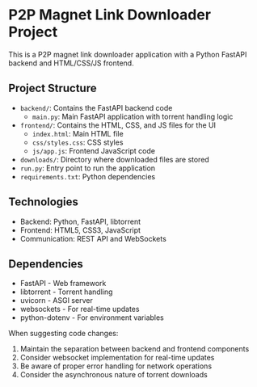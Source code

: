 <!-- Use this file to provide workspace-specific custom instructions to Copilot. For more details, visit https://code.visualstudio.com/docs/copilot/copilot-customization#_use-a-githubcopilotinstructionsmd-file -->

# P2P Magnet Link Downloader Project

This is a P2P magnet link downloader application with a Python FastAPI backend and HTML/CSS/JS frontend.

## Project Structure

- `backend/`: Contains the FastAPI backend code
  - `main.py`: Main FastAPI application with torrent handling logic
- `frontend/`: Contains the HTML, CSS, and JS files for the UI
  - `index.html`: Main HTML file
  - `css/styles.css`: CSS styles
  - `js/app.js`: Frontend JavaScript code
- `downloads/`: Directory where downloaded files are stored
- `run.py`: Entry point to run the application
- `requirements.txt`: Python dependencies

## Technologies

- Backend: Python, FastAPI, libtorrent
- Frontend: HTML5, CSS3, JavaScript
- Communication: REST API and WebSockets

## Dependencies

- FastAPI - Web framework
- libtorrent - Torrent handling
- uvicorn - ASGI server
- websockets - For real-time updates
- python-dotenv - For environment variables

When suggesting code changes:
1. Maintain the separation between backend and frontend components
2. Consider websocket implementation for real-time updates
3. Be aware of proper error handling for network operations
4. Consider the asynchronous nature of torrent downloads
